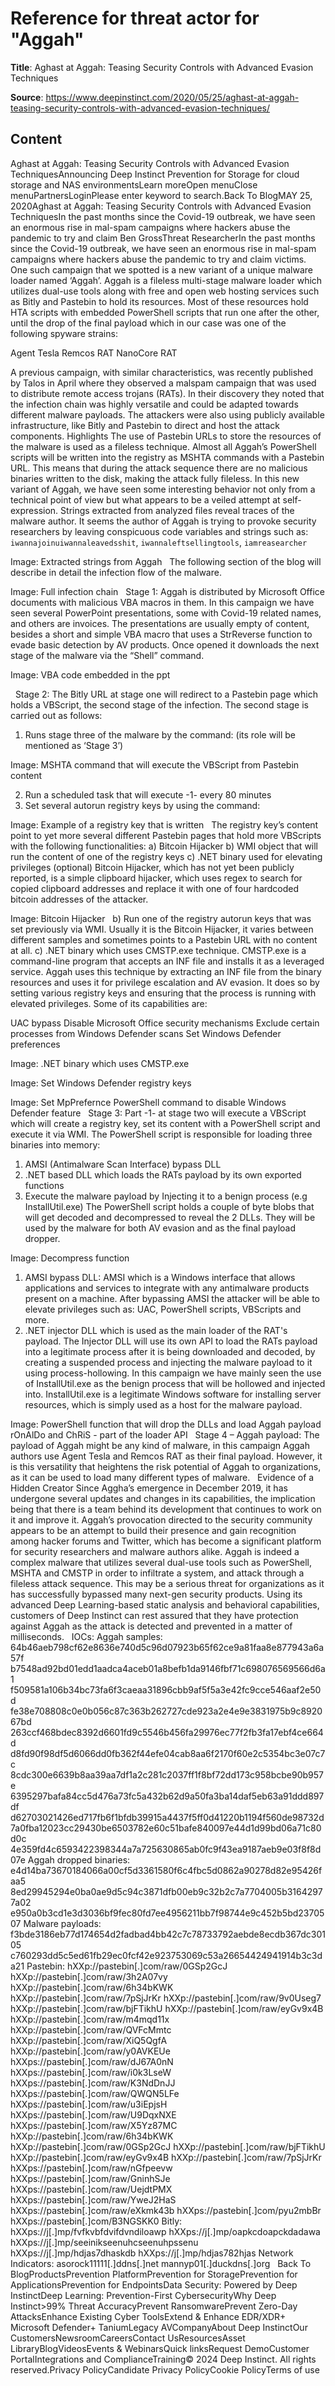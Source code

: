 # Reference for threat actor for "Aggah"

**Title**: Aghast at Aggah: Teasing Security Controls with Advanced Evasion Techniques

**Source**: https://www.deepinstinct.com/2020/05/25/aghast-at-aggah-teasing-security-controls-with-advanced-evasion-techniques/

## Content
Aghast at Aggah: Teasing Security Controls with Advanced Evasion TechniquesAnnouncing Deep Instinct Prevention for Storage for cloud storage and NAS environmentsLearn moreOpen menuClose menuPartnersLoginPlease enter keyword to search.Back To BlogMAY 25, 2020Aghast at Aggah: Teasing Security Controls with Advanced Evasion TechniquesIn the past months since the Covid-19 outbreak, we have seen an enormous rise in mal-spam campaigns where hackers abuse the pandemic to try and claim Ben GrossThreat ResearcherIn the past months since the Covid-19 outbreak, we have seen an enormous rise in mal-spam campaigns where hackers abuse the pandemic to try and claim victims. One such campaign that we spotted is a new variant of a unique malware loader named ‘Aggah’.
Aggah is a fileless multi-stage malware loader which utilizes dual-use tools along with free and open web hosting services such as Bitly and Pastebin to hold its resources. Most of these resources hold HTA scripts with embedded PowerShell scripts that run one after the other, until the drop of the final payload which in our case was one of the following spyware strains:

Agent Tesla
Remcos RAT
NanoCore RAT

A previous campaign, with similar characteristics, was recently published by Talos in April where they observed a malspam campaign that was used to distribute remote access trojans (RATs). In their discovery they noted that the infection chain was highly versatile and could be adapted towards different malware payloads. The attackers were also using publicly available infrastructure, like Bitly and Pastebin to direct and host the attack components.
Highlights
The use of Pastebin URLs to store the resources of the malware is used as a fileless technique. Almost all Aggah’s PowerShell scripts will be written into the registry as MSHTA commands with a Pastebin URL. This means that during the attack sequence there are no malicious binaries written to the disk, making the attack fully fileless.
In this new variant of Aggah, we have seen some interesting behavior not only from a technical point of view but what appears to be a veiled attempt at self-expression. Strings extracted from analyzed files reveal traces of the malware author. It seems the author of Aggah is trying to provoke security researchers by leaving conspicuous code variables and strings such as:
` iwannajoinuiwannaleavedsshit`, `iwannaleftsellingtools`, `iamreasearcher`

Image: Extracted strings from Aggah
 
The following section of the blog will describe in detail the infection flow of the malware.
 

Image: Full infection chain
 
Stage 1:
Aggah is distributed by Microsoft Office documents with malicious VBA macros in them. In this campaign we have seen several PowerPoint presentations, some with Covid-19 related names, and others are invoices. The presentations are usually empty of content, besides a short and simple VBA macro that uses a StrReverse function to evade basic detection by AV products. Once opened it downloads the next stage of the malware via the “Shell” command.

Image: VBA code embedded in the ppt

 
Stage 2:
The Bitly URL at stage one will redirect to a Pastebin page which holds a VBScript, the second stage of the infection.
The second stage is carried out as follows:
1) Runs stage three of the malware by the command: (its role will be mentioned as ‘Stage 3’)

Image: MSHTA command that will execute the VBScript from Pastebin content


2) Run a scheduled task that will execute -1- every 80 minutes
3) Set several autorun registry keys by using the command:

Image: Example of a registry key that is written
 
The registry key’s content point to yet more several different Pastebin pages that hold more VBScripts with the following functionalities:
a) Bitcoin Hijacker
b) WMI object that will run the content of one of the registry keys
c) .NET binary used for elevating privileges (optional)
Bitcoin Hijacker, which has not yet been publicly reported, is a simple clipboard hijacker, which uses regex to search for copied clipboard addresses and replace it with one of four hardcoded bitcoin addresses of the attacker.

Image: Bitcoin Hijacker
 
b) Run one of the registry autorun keys that was set previously via WMI. Usually it is the Bitcoin Hijacker, it varies between different samples and sometimes points to a Pastebin URL with no content at all.
c) .NET binary which uses CMSTP.exe technique. CMSTP.exe is a command-line program that accepts an INF file and installs it as a leveraged service. Aggah uses this technique by extracting an INF file from the binary resources and uses it for privilege escalation and AV evasion. It does so by setting various registry keys and ensuring that the process is running with elevated privileges. Some of its capabilities are:

UAC bypass
Disable Microsoft Office security mechanisms
Exclude certain processes from Windows Defender scans
Set Windows Defender preferences


Image: .NET binary which uses CMSTP.exe

Image: Set Windows Defender registry keys

Image: Set MpPrefernce PowerShell command to disable Windows Defender feature
 
Stage 3:
Part -1- at stage two will execute a VBScript which will create a registry key, set its content with a PowerShell script and execute it via WMI. The PowerShell script is responsible for loading three binaries into memory:
1) AMSI (Antimalware Scan Interface) bypass DLL
2) .NET based DLL which loads the RATs payload by its own exported functions
3) Execute the malware payload by Injecting it to a benign process (e.g InstallUtil.exe)
The PowerShell script holds a couple of byte blobs that will get decoded and decompressed to reveal the 2 DLLs. They will be used by the malware for both AV evasion and as the final payload dropper.

Image: Decompress function
 
1) AMSI bypass DLL: AMSI which is a Windows interface that allows applications and services to integrate with any antimalware products present on a machine. After bypassing AMSI the attacker will be able to elevate privileges such as: UAC, PowerShell scripts, VBScripts and more.
2) .NET injector DLL which is used as the main loader of the RAT's payload. The Injector DLL will use its own API to load the RATs payload into a legitimate process after it is being downloaded and decoded, by creating a suspended process and injecting the malware payload to it using process-hollowing. In this campaign we have mainly seen the use of InstallUtil.exe as the benign process that will be hollowed and injected into. InstallUtil.exe is a legitimate Windows software for installing server resources, which is simply used as a host for the malware payload.

Image: PowerShell function that will drop the DLLs and load Aggah payload rOnAlDo and ChRiS - part of the loader API
 
Stage 4 – Aggah payload:
The payload of Aggah might be any kind of malware, in this campaign Aggah authors use Agent Tesla and Remcos RAT as their final payload. However, it is this versatility that heightens the risk potential of Aggah to organizations, as it can be used to load many different types of malware.
 
Evidence of a Hidden Creator
Since Aggha’s emergence in December 2019, it has undergone several updates and changes in its capabilities, the implication being that there is a team behind its development that continues to work on it and improve it. Aggah’s provocation directed to the security community appears to be an attempt to build their presence and gain recognition among hacker forums and Twitter, which has become a significant platform for security researchers and malware authors alike.
Aggah is indeed a complex malware that utilizes several dual-use tools such as PowerShell, MSHTA and CMSTP in order to infiltrate a system, and attack through a fileless attack sequence. This may be a serious threat for organizations as it has successfully bypassed many next-gen security products.
Using its advanced Deep Learning-based static analysis and behavioral capabilities, customers of Deep Instinct can rest assured that they have protection against Aggah as the attack is detected and prevented in a matter of milliseconds.
 
IOCs:
Aggah samples:
64b46aeb798cf62e8636e740d5c96d07923b65f62ce9a81faa8e877943a6a57f
b7548ad92bd01edd1aadca4aceb01a8befb1da9146fbf71c698076569566d6a1
f509581a106b34bc73fa6f3caeaa31896cbb9af5f5a3e42fc9cce546aaf2e50d
fe38e708808c0e0b056c87c363b262727cde923a2e4e9e3831975b9c892067bd
263ccf468bdec8392d6601fd9c5546b456fa29976ec77f2fb3fa17ebf4ce664d
d8fd90f98df5d6066dd0fb362f44efe04cab8aa6f2170f60e2c5354bc3e07c7c
8cdc300e6639b8aa39aa7df1a2c281c2037ff1f8bf72dd173c958bcbe90b957e
6395297bafa84cc5d476a73fc5a432b62d9a50fa3ba14daf5eb63a91ddd897df
d62703021426ed717fb6f1bfdb39915a4437f5ff0d41220b1194f560de98732d
7a0fba12023cc29430be6503782e60c51bafe840097e44d1d99bd06a71c80d0c
4e359fd4c6593422398344a7a725630865ab0fc9f43ea9187aeb9e03f8f8d07e
Aggah dropped binaries:
e4d14ba73670184066a00cf5d3361580f6c4fbc5d0862a90278d82e95426faa5
8ed29945294e0ba0ae9d5c94c3871dfb00eb9c32b2c7a7704005b31642977a02
e950a0b3cd1e3d3036bf9fec80fd7ee4956211bb7f98744e9c452b5bd2370507
Malware payloads:
f3bde3186eb77d174654d2fadbad4bb42c7c78733792aebde8ecdb367dc30105
c760293dd5c5ed61fb29ec0fcf42e923753069c53a26654424941914b3c3da21
Pastebin:
hXXp://pastebin[.]com/raw/0GSp2GcJ
hXXp://pastebin[.]com/raw/3h2A07vy
hXXp://pastebin[.]com/raw/6h34bKWK
hXXp://pastebin[.]com/raw/7pSjJrKr
hXXp://pastebin[.]com/raw/9v0Useg7
hXXp://pastebin[.]com/raw/bjFTikhU
hXXp://pastebin[.]com/raw/eyGv9x4B
hXXp://pastebin[.]com/raw/m4mqd11x
hXXp://pastebin[.]com/raw/QVFcMmtc
hXXp://pastebin[.]com/raw/XiQ5QgfA
hXXp://pastebin[.]com/raw/y0AVKEUe
hXXps://pastebin[.]com/raw/dJ67A0nN
hXXps://pastebin[.]com/raw/i0k3LseW
hXXps://pastebin[.]com/raw/K3NdDnJJ
hXXps://pastebin[.]com/raw/QWQN5LFe
hXXps://pastebin[.]com/raw/u3iEpjsH
hXXps://pastebin[.]com/raw/U9DqxNXE
hXXps://pastebin[.]com/raw/X5Yz87MC
hXXp://pastebin[.]com/raw/6h34bKWK
hXXp://pastebin[.]com/raw/0GSp2GcJ
hXXp://pastebin[.]com/raw/bjFTikhU
hXXp://pastebin[.]com/raw/eyGv9x4B
hXXp://pastebin[.]com/raw/7pSjJrKr
hXXps://pastebin[.]com/raw/nGfpeevw
hXXps://pastebin[.]com/raw/GninhSJe
hXXps://pastebin[.]com/raw/UejdtPMX
hXXps://pastebin[.]com/raw/YweJ2HaS
hXXps://pastebin[.]com/raw/eXkmk43b
hXXps://pastebin[.]com/pyu2mbBr
hXXps://pastebin[.]com/B3NGSKK0
Bitly:
hXXps://j[.]mp/fvfkvbfdvifdvndiloawp
hXXps://j[.]mp/oapkcdoapckdadawa
hXXps://j[.]mp/seeinikseenuhcseenuhpssenu
hXXps://j[.]mp/hdjas7dhaskdb
hXXps://j[.]mp/hdjas782hjas
Network Indicators:
asorock11111[.]ddns[.]net
mannyp01[.]duckdns[.]org
 
Back To BlogProductsPrevention PlatformPrevention for StoragePrevention for ApplicationsPrevention for EndpointsData Security: Powered by Deep InstinctDeep Learning: Prevention-First CybersecurityWhy Deep Instinct>99% Threat AccuracyPrevent RansomwarePrevent Zero-Day AttacksEnhance Existing Cyber ToolsExtend & Enhance EDR/XDR+ Microsoft Defender+ TaniumLegacy AVCompanyAbout Deep InstinctOur CustomersNewsroomCareersContact UsResourcesAsset LibraryBlogVideosEvents & WebinarsQuick linksRequest DemoCustomer PortalIntegrations and ComplianceTraining© 2024 Deep Instinct. All rights reserved.Privacy PolicyCandidate Privacy PolicyCookie PolicyTerms of use